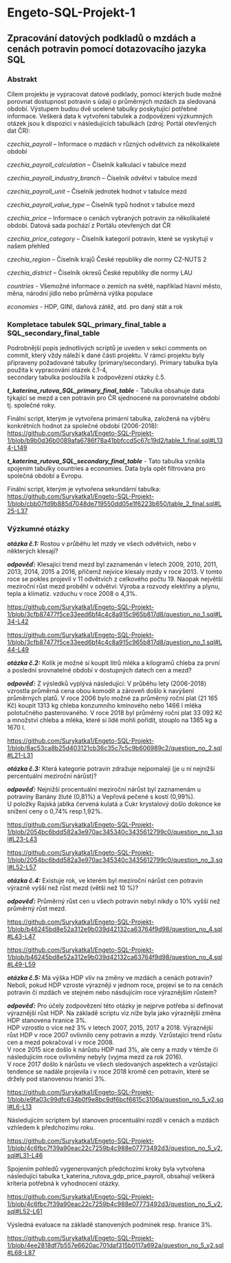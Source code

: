 # Engeto-SQL-Projekt-1
## **Zpracování datových podkladů o mzdách a cenách potravin pomocí dotazovacího jazyka SQL**
### **Abstrakt**
Cílem projektu je vypracovat datové podklady, pomocí kterých bude možné porovnat dostupnost potravin s údaji o průměrných mzdách za sledovaná období.
Výstupem budou dvě ucelené tabulky poskytující potřebné informace.
Veškerá data k vytvoření tabulek a zodpovězení výzkumných otázek jsou k dispozici v následujících tabulkách (zdroj: Portál otevřených dat ČR):

  *czechia_payroll* – Informace o mzdách v různých odvětvích za několikaleté období
  
  *czechia_payroll_calculation* – Číselník kalkulací v tabulce mezd
  
  *czechia_payroll_industry_branch* – Číselník odvětví v tabulce mezd
  
  *czechia_payroll_unit* – Číselník jednotek hodnot v tabulce mezd
  
  *czechia_payroll_value_type* – Číselník typů hodnot v tabulce mezd
  
  *czechia_price* – Informace o cenách vybraných potravin za několikaleté období. Datová sada pochází z Portálu otevřených dat ČR
  
  *czechia_price_category* – Číselník kategorií potravin, které se vyskytují v našem přehled
  
  *czechia_region* – Číselník krajů České republiky dle normy CZ-NUTS 2
  
  *czechia_district* – Číselník okresů České republiky dle normy LAU
  
  *countries* - Všemožné informace o zemích na světě, například hlavní město, měna, národní jídlo nebo průměrná výška populace
  
  *economies* - HDP, GINI, daňová zátěž, atd. pro daný stát a rok


  ### **Kompletace tabulek SQL_primary_final_table a SQL_secondary_final_table**
  Podrobnější popis jednotlivých scriptů je uveden v sekci comments on commit, který vždy náleží k dané části projektu.
  V rámci projektu byly připraveny požadované tabulky (primary/secondary). Primary tabulka byla použita k vypracování otázek č.1-4,    
  secondary tabulka posloužila k zodpovězení otázky č.5.
  
   ***t_katerina_rutova_SQL_primary_final_table*** - Tabulka obsahuje data týkající se mezd a cen potravin pro ČR sjednocené na porovnatelné období tj. společné roky.

   Finální script, kterým je vytvořena primární tabulka, založená na výběru konkrétních hodnot za společné období (2006-2018):
   https://github.com/Surykatka1/Engeto-SQL-Projekt-1/blob/b9b0d36b0089afa6786f78a41bbfccd5c67c19d2/table_1_final.sql#L134-L149

   ***t_katerina_rutova_SQL_secondary_final_table*** - Tato tabulka vznikla spojením tabulky countries a economies. Data byla opět filtrována    pro společná období a Evropu. 

   Finální script, kterým je vytvořena sekundární tabulka:
   https://github.com/Surykatka1/Engeto-SQL-Projekt-1/blob/cbb07fd9b885d7048de719550dd05e1f6223b650/table_2_final.sql#L25-L37

   ### **Výzkumné otázky**
   ***otázka č.1:*** Rostou v průběhu let mzdy ve všech odvětvích, nebo v některých klesají?
   
   ***odpověď:*** Klesající trend mezd byl zaznamenán v letech 2009, 2010, 2011, 2013, 2014, 2015 a 2016, přičemž nejvíce klesaly mzdy v roce 2013. V tomto roce se pokles projevil v 11 odvětvích z celkového počtu 19. Naopak největší meziroční růst mezd proběhl v odvětví: Výroba a rozvody elektřiny a plynu, tepla a klimatiz. vzduchu v roce 2008 o 4,3%.
    
   https://github.com/Surykatka1/Engeto-SQL-Projekt-1/blob/3cfb87477f5ce33eed6bf4c4c8a915c965b817d8/question_no_1.sql#L34-L42
   
   https://github.com/Surykatka1/Engeto-SQL-Projekt-1/blob/3cfb87477f5ce33eed6bf4c4c8a915c965b817d8/question_no_1.sql#L44-L49
   
   
 ***otázka č.2:*** Kolik je možné si koupit litrů mléka a kilogramů chleba za první a poslední srovnatelné období v dostupných datech cen a mezd?

 ***odpověď:*** Z výsledků vyplývá následující: V průběhu lety (2006-2018) vzrostla průměrná cena obou komodit a zároveň došlo k navýšení průměrných platů.
 V roce 2006 bylo možné za průměrný roční plat (21 165 Kč) koupit 1313 kg chleba konzumního kmínového nebo 1466 l mléka polotučného pasterovaného.
 V roce 2018 byl průměrný roční plat 33 092 Kč a množství chleba a mléka, které si lidé mohli pořídit, stouplo na 1365 kg a 1670 l.

 https://github.com/Surykatka1/Engeto-SQL-Projekt-1/blob/8ac53ca8b25d403121cb36c35c7c5c9b606989c2/question_no_2.sql#L21-L31

 ***otázka č.3:*** Která kategorie potravin zdražuje nejpomaleji (je u ní nejnižší percentuální meziroční nárůst)?

 ***odpověď:*** Nejnižší procentuální meziroční nárůst byl zaznamenám u potraviny Banány žluté (0,81%) a Vepřová pečené s kostí (0,99%). <br>
 U položky Rajská jablka červená kulatá a Cukr krystalový došlo dokonce ke snížení ceny o 0,74% resp.1,92%.

 https://github.com/Surykatka1/Engeto-SQL-Projekt-1/blob/2054bc6bdd582a3e970ac345340c3435612799c0/question_no_3.sql#L23-L43

 https://github.com/Surykatka1/Engeto-SQL-Projekt-1/blob/2054bc6bdd582a3e970ac345340c3435612799c0/question_no_3.sql#L52-L57

 ***otázka č.4:*** Existuje rok, ve kterém byl meziroční nárůst cen potravin výrazně vyšší než růst mezd (větší než 10 %)?

 ***odpověď:*** Průměrný růst cen u všech potravin nebyl nikdy o 10% vyšší než průměrný růst mezd.

 https://github.com/Surykatka1/Engeto-SQL-Projekt-1/blob/b46245bd8e52a312e9b039d42132ca63764f9d98/question_no_4.sql#L43-L47

 https://github.com/Surykatka1/Engeto-SQL-Projekt-1/blob/b46245bd8e52a312e9b039d42132ca63764f9d98/question_no_4.sql#L49-L59

 ***otázka č.5:*** Má výška HDP vliv na změny ve mzdách a cenách potravin? Neboli, pokud HDP vzroste výrazněji v jednom roce, projeví se to na cenách potravin či mzdách ve stejném nebo násdujícím roce výraznějším růstem?

 ***odpověď:*** Pro účely zodpovězení této otázky je nejprve potřeba si definovat výraznější růst HDP. Na základě scriptu viz.níže byla jako výraznější změna HDP stanovena hranice 3%.<br>
 HDP vzrostlo o více než 3% v letech 2007, 2015, 2017 a 2018. Výraznější růst HDP v roce 2007 ovlivnilo ceny potravin a mzdy. Vzrůstající trend růstu cen a mezd pokračoval i v roce 
 2008. <br>
 V roce 2015 sice došlo k nárůstu HDP nad 3%, ale ceny a mzdy v témže či následujícím roce ovlivněny nebyly (vyjma mezd za rok 2016).<br>
 V roce 2017 došlo k nárůstu ve všech sledovaných aspektech a vzrůstající tendence se nadále projevila i v roce 2018 kromě cen potravin, které se držely pod stanovenou hranicí 3%.
 
 https://github.com/Surykatka1/Engeto-SQL-Projekt-1/blob/e9fa03c99dfc634b0f9e8bc9df6bcf6615c3106a/question_no_5_v2.sql#L6-L13
 
 Následujícím scriptem byl stanoven procentuální rozdíl v cenách a mzdách vzhledem k předchozímu roku.

 https://github.com/Surykatka1/Engeto-SQL-Projekt-1/blob/4c6fbc7f39a90eac22c7259b4c988e07773492d3/question_no_5_v2.sql#L31-L46

 Spojením pohledů vygenerovaných předchozími kroky byla vytvořena následující tabulka t_katerina_rutova_gdp_price_payroll, obsahují veškerá kriteria potřebná k vyhodnocení otázky.
 
 https://github.com/Surykatka1/Engeto-SQL-Projekt-1/blob/4c6fbc7f39a90eac22c7259b4c988e07773492d3/question_no_5_v2.sql#L52-L61

 Výsledná evaluace na základě stanovených podmínek resp. hranice 3%.

https://github.com/Surykatka1/Engeto-SQL-Projekt-1/blob/4ee2818df7b557e6620ac701daf315b0117a692a/question_no_5_v2.sql#L68-L87
